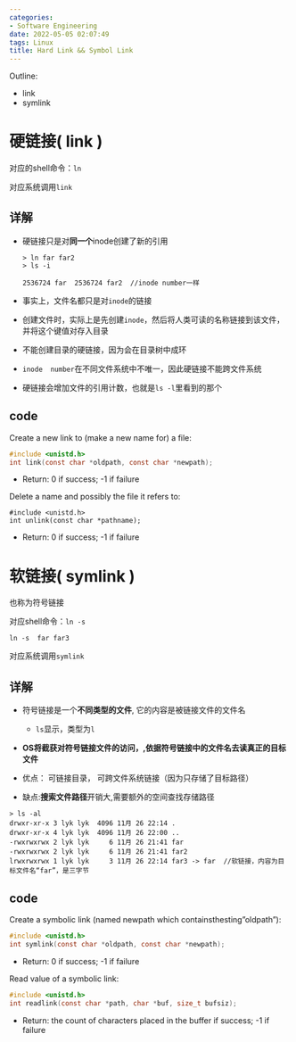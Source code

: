 ```yaml
---
categories:
- Software Engineering
date: 2022-05-05 02:07:49
tags: Linux
title: Hard Link && Symbol Link
---
```


Outline:

* link
* symlink

<!--more-->

# 硬链接( link )

对应的shell命令：`ln`

对应系统调用`link`

## 详解

* 硬链接只是对**同一个**inode创建了新的引用

  ```shell
  > ln far far2 
  > ls -i                                                                       
  
  2536724 far  2536724 far2  //inode number一样
  ```

  

* 事实上，文件名都只是对`inode`的链接

* 创建文件时，实际上是先创建`inode`，然后将人类可读的名称链接到该文件，并将这个键值对存入目录

* 不能创建目录的硬链接，因为会在目录树中成环

* `inode  number`在不同文件系统中不唯一，因此硬链接不能跨文件系统

* 硬链接会增加文件的引用计数，也就是`ls -l`里看到的那个

## code

Create a new link to (make a new name for) a file:

```c
#include <unistd.h>
int link(const char *oldpath, const char *newpath);
```

* Return: 0 if success; -1 if failure

  



Delete a name and possibly the file it refers to:

```
#include <unistd.h>
int unlink(const char *pathname);
```

* Return: 0 if success; -1 if failure





# 软链接( symlink )

也称为符号链接

对应shell命令：`ln -s`

```shell
ln -s  far far3  
```



对应系统调用`symlink`

## 详解

* 符号链接是一个**不同类型的文件**, 它的内容是被链接文件的文件名

  * `ls`显示，类型为`l`

* **OS将截获对符号链接文件的访问，,依据符号链接中的文件名去读真正的目标文件**

* 优点： 可链接目录， 可跨文件系统链接（因为只存储了目标路径）

* 缺点:**搜索文件路径**开销大,需要额外的空间查找存储路径

  

```shell
> ls -al
drwxr-xr-x 3 lyk lyk  4096 11月 26 22:14 .
drwxr-xr-x 4 lyk lyk  4096 11月 26 22:00 ..
-rwxrwxrwx 2 lyk lyk     6 11月 26 21:41 far
-rwxrwxrwx 2 lyk lyk     6 11月 26 21:41 far2
lrwxrwxrwx 1 lyk lyk     3 11月 26 22:14 far3 -> far  //软链接，内容为目标文件名“far”，是三字节

```



## code

Create a symbolic link (named newpath which contains‏the‏sting‏”oldpath”):

```c
#include <unistd.h>
int symlink(const char *oldpath, const char *newpath);
```

* Return: 0 if success; -1 if failure



Read value of a symbolic link: 

```c
#include <unistd.h>
int readlink(const char *path, char *buf, size_t bufsiz);
```

* Return: the count of characters placed in the buffer if success; -1 if failure